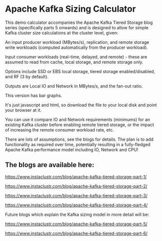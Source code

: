 # Apache Kafka Sizing Calculator

This demo calculator accompanies the Apache Kafka Tiered Storage blog series (specifically parts 5 onwards) and is designed to allow for simple Kafka cluster size calculations at the cluster level, given:

An input producer workload (MBytes/s), replication, and remote storage write workloads (computed automatically from the producer workload).

Input consumer workloads (real-time, delayed, and remote) - these are assumed to read from cache, local storage, and remote storage only.

Options include SSD or EBS local storage, tiered storage enabled/disabled, and RF (3 by default).

Outputs are Local IO and Network in MBytes/s, and the fan-out ratio.

This version has bar graphs. 

It's just javascript and html, so download the file to your local disk and point your browser at it.

You can use it compare IO and Network requirements (minimums) for an existing Kafka cluster before enabling remote tiered storage, or the impact of increasing the remote consumer workload rate, etc.

There are lots of assumptions, see the blogs for details. The plan is to add functionality as required over time, potentially resulting in a fully-fledged Apache Kafka performance model including IO, Network and CPU!

## The blogs are available here:


https://www.instaclustr.com/blog/apache-kafka-tiered-storage-part-1/

https://www.instaclustr.com/blog/apache-kafka-tiered-storage-part-2/

https://www.instaclustr.com/blog/apache-kafka-tiered-storage-part-3/

https://www.instaclustr.com/blog/apache-kafka-tiered-storage-part-4/

Future blogs which explain the Kafka sizing model in more detail will be:

https://www.instaclustr.com/blog/apache-kafka-tiered-storage-part-5/

https://www.instaclustr.com/blog/apache-kafka-tiered-storage-part-6/

